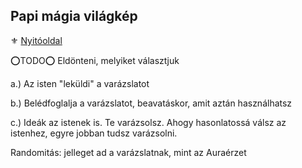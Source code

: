## Papi mágia világkép

⚜️ [Nyitóoldal](start.md)


⭕TODO⭕ Eldönteni, melyiket választjuk

a.) Az isten "leküldi" a varázslatot

b.) Belédfoglalja a varázslatot, beavatáskor, amit aztán használhatsz

c.) Ideák az istenek is. Te varázsolsz. Ahogy hasonlatossá válsz az istenhez, egyre jobban tudsz varázsolni.

Randomitás: jelleget ad a varázslatnak, mint az Auraérzet

